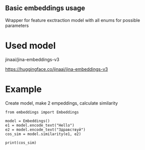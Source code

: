 ## Basic embeddings usage

Wrapper for feature exctraction model with all enums for possible parameters

# Used model
jinaai/jina-embeddings-v3

https://huggingface.co/jinaai/jina-embeddings-v3

# Example

Create model, make 2 empeddings, calculate similarity

```
from embeddings import Embeddings

model = Embeddings()
e1 = model.encode_text("Hello")
e2 = model.encode_text("Здравствуй")
cos_sim = model.similarity(e1, e2)

print(cos_sim)
```